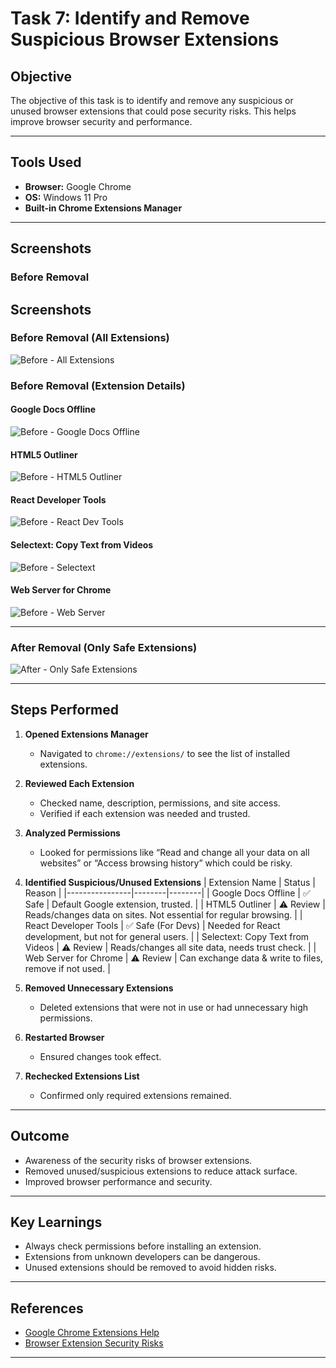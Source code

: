 # Task 7: Identify and Remove Suspicious Browser Extensions

## Objective
The objective of this task is to identify and remove any suspicious or unused browser extensions that could pose security risks. This helps improve browser security and performance.

---

## Tools Used
- **Browser:** Google Chrome
- **OS:** Windows 11 Pro
- **Built-in Chrome Extensions Manager**

---

## Screenshots
### Before Removal
## Screenshots

### Before Removal (All Extensions)
![Before - All Extensions](ext1.png)

### Before Removal (Extension Details)
#### Google Docs Offline
![Before - Google Docs Offline](ext2.png)

#### HTML5 Outliner
![Before - HTML5 Outliner](ext3.png)

#### React Developer Tools
![Before - React Dev Tools](ext4.png)

#### Selectext: Copy Text from Videos
![Before - Selectext](ext5.png)

#### Web Server for Chrome
![Before - Web Server](ext6.png)

---

### After Removal (Only Safe Extensions)
![After - Only Safe Extensions](after.png)

---

## Steps Performed

1. **Opened Extensions Manager**
   - Navigated to `chrome://extensions/` to see the list of installed extensions.

2. **Reviewed Each Extension**
   - Checked name, description, permissions, and site access.
   - Verified if each extension was needed and trusted.

3. **Analyzed Permissions**
   - Looked for permissions like “Read and change all your data on all websites” or “Access browsing history” which could be risky.

4. **Identified Suspicious/Unused Extensions**
   | Extension Name | Status | Reason |
   |----------------|--------|--------|
   | Google Docs Offline | ✅ Safe | Default Google extension, trusted. |
   | HTML5 Outliner | ⚠ Review | Reads/changes data on sites. Not essential for regular browsing. |
   | React Developer Tools | ✅ Safe (For Devs) | Needed for React development, but not for general users. |
   | Selectext: Copy Text from Videos | ⚠ Review | Reads/changes all site data, needs trust check. |
   | Web Server for Chrome | ⚠ Review | Can exchange data & write to files, remove if not used. |

5. **Removed Unnecessary Extensions**
   - Deleted extensions that were not in use or had unnecessary high permissions.

6. **Restarted Browser**
   - Ensured changes took effect.

7. **Rechecked Extensions List**
   - Confirmed only required extensions remained.

---

## Outcome
- Awareness of the security risks of browser extensions.
- Removed unused/suspicious extensions to reduce attack surface.
- Improved browser performance and security.

---

## Key Learnings
- Always check permissions before installing an extension.
- Extensions from unknown developers can be dangerous.
- Unused extensions should be removed to avoid hidden risks.

---

## References
- [Google Chrome Extensions Help](https://support.google.com/chrome_webstore/answer/2664769)
- [Browser Extension Security Risks](https://www.kaspersky.com/resource-center/threats/browser-extensions)

---
